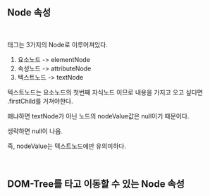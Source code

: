 ## __Node 속성__

<br>

태그는 3가지의 Node로 이루어져있다.
1. 요소노드 -> elementNode
2. 속성노드 -> attributeNode
3. 텍스트노드 -> textNode

텍스트노드는 요소노드의 첫번째 자식노드 이므로 내용을 가지고 오고 싶다면 .firstChild를 거쳐야한다.

왜냐하면 textNode가 아닌 노드의 nodeValue값은 null이기 때문이다.

생략하면 null이 나옴.

즉, nodeValue는 텍스트노드에만 유의미하다.

<br>

## __DOM-Tree를 타고 이동할 수 있는 Node 속성__
